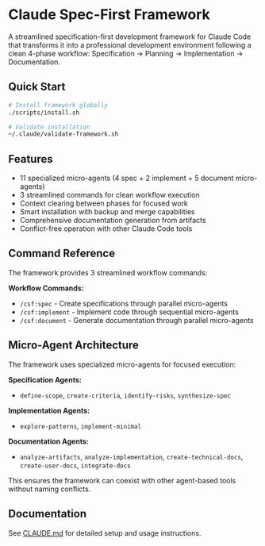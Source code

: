 # Claude Spec-First Framework

A streamlined specification-first development framework for Claude Code that transforms it into a professional development environment following a clean 4-phase workflow: Specification → Planning → Implementation → Documentation.

## Quick Start

```bash
# Install framework globally
./scripts/install.sh

# Validate installation
~/.claude/validate-framework.sh
```

## Features

- 11 specialized micro-agents (4 spec + 2 implement + 5 document micro-agents)
- 3 streamlined commands for clean workflow execution
- Context clearing between phases for focused work
- Smart installation with backup and merge capabilities
- Comprehensive documentation generation from artifacts
- Conflict-free operation with other Claude Code tools

## Command Reference

The framework provides 3 streamlined workflow commands:

**Workflow Commands:**
- `/csf:spec` - Create specifications through parallel micro-agents
- `/csf:implement` - Implement code through sequential micro-agents  
- `/csf:document` - Generate documentation through parallel micro-agents

## Micro-Agent Architecture

The framework uses specialized micro-agents for focused execution:

**Specification Agents:**
- `define-scope`, `create-criteria`, `identify-risks`, `synthesize-spec`

**Implementation Agents:**  
- `explore-patterns`, `implement-minimal`

**Documentation Agents:**
- `analyze-artifacts`, `analyze-implementation`, `create-technical-docs`, `create-user-docs`, `integrate-docs`

This ensures the framework can coexist with other agent-based tools without naming conflicts.

## Documentation

See [CLAUDE.md](./CLAUDE.md) for detailed setup and usage instructions.